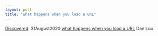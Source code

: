 ```yaml
---
layout: post
title: "what happens when you load a URL"
---
```

[Discovered](http://rolandtanglao.com/2020/07/29/p1-blogthis-checkvist-list-links-to-blog/): 31August2020 [what happens when you load a URL](https://danluu.com/navigate-url/) Dan Luu
